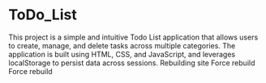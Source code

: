 # ToDo_List
This project is a simple and intuitive Todo List application that allows users to create, manage, and delete tasks across multiple categories. The application is built using HTML, CSS, and JavaScript, and leverages localStorage to persist data across sessions.
Rebuilding site
Force rebuild
Force rebuild
